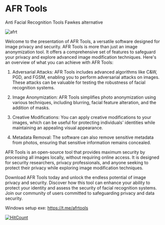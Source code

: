 # AFR Tools
Anti Facial Recognition Tools 
Fawkes alternative


![afrt](https://github.com/RealBey/AfrTools/assets/85953451/757ca88e-2b20-41bf-ad75-05ef8fdcca06)



Welcome to the presentation of AFR Tools, a versatile software designed for image privacy and security. AFR Tools is more than just an image anonymization tool. It offers a comprehensive set of features to safeguard your privacy and explore advanced image modification techniques. Here's an overview of what you can achieve with AFR Tools:

1. Adversarial Attacks: AFR Tools includes advanced algorithms like C&W, PGD, and FGSM, enabling you to perform adversarial attacks on images. These attacks can be valuable for testing the robustness of facial recognition systems.

2. Image Anonymization: AFR Tools simplifies photo anonymization using various techniques, including blurring, facial feature alteration, and the addition of masks.

3. Creative Modifications: You can apply creative modifications to your images, which can be useful for protecting individuals' identities while maintaining an appealing visual appearance.

4. Metadata Removal: The software can also remove sensitive metadata from photos, ensuring that sensitive information remains concealed.

AFR Tools is an open-source tool that provides maximum security by processing all images locally, without requiring online access. It is designed for security researchers, privacy professionals, and anyone seeking to protect their privacy while exploring image modification techniques.

Download AFR Tools today and unlock the endless potential of image privacy and security. Discover how this tool can enhance your ability to protect your identity and assess the security of facial recognition systems. Join our community of users committed to safeguarding privacy and data security.


Windows setup exe:
https://t.me/afrtools



[![HitCount](https://hits.dwyl.com/realb3y/RealBey/AfrTools.svg?style=flat-square)](http://hits.dwyl.com/realb3y/RealBey/AfrTools)
